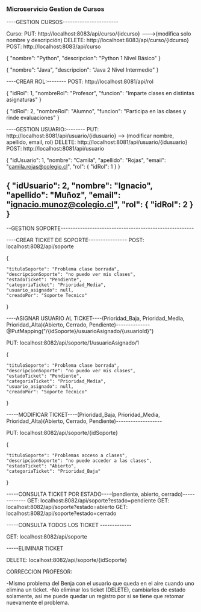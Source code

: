 ### Microservicio Gestion de Cursos

----GESTION CURSOS-----------------------

Curso:
PUT: http://localhost:8083/api/curso/{idcurso}  --->(modifica solo nombre y descripción)
DELETE: http://localhost:8083/api/curso/{idcurso}
POST: http://localhost:8083/api/curso

{
    "nombre": "Python",
    "descripcion": "Python 1 Nivel Básico"
}

{
    "nombre": "Java",
    "descripcion": "Java 2 Nivel Intermedio"
}


----CREAR ROL:--------
POST: http://localhost:8081/api/rol

{
  "idRol": 1,
  "nombreRol": "Profesor",
  "funcion": "Imparte clases en distintas asignaturas"
}

{
  "idRol": 2,
  "nombreRol": "Alumno",
  "funcion": "Participa en las clases y rinde evaluaciones"
}

----GESTION USUARIO:--------
PUT: http://localhost:8081/api/usuario/{idusuario}  --> (modificar nombre, apellido, email, rol)
DELETE: http://localhost:8081/api/usuario/{idusuario}
POST: http://localhost:8081/api/usuario

{
  "idUsuario": 1,
  "nombre": "Camila",
  "apellido": "Rojas",
  "email": "camila.rojas@colegio.cl",
  "rol": {
    "idRol": 1
  }
}

{
  "idUsuario": 2,
  "nombre": "Ignacio",
  "apellido": "Muñoz",
  "email": "ignacio.munoz@colegio.cl",
  "rol": {
    "idRol": 2
  }
}
-------------------------------------------------------------------------

--GESTION SOPORTE-------------------------------------------------------



----CREAR TICKET DE SOPORTE----------------
POST: localhost:8082/api/soporte

{
   
    "tituloSoporte": "Problema clase borrada",
    "descripcionSoporte": "no puedo ver mis clases",
    "estadoTicket": "Pendiente",
    "categoriaTicket": "Prioridad_Media",
    "usuario_asignado": null,
    "creadoPor": "Soporte Tecnico"

}


----ASIGNAR USUARIO AL TICKET----(Prioridad_Baja, Prioridad_Media, Prioridad_Alta)(Abierto, Cerrado, Pendiente)--------------
@PutMapping("/{idSoporte}/usuarioAsignado/{usuarioId}")

PUT: localhost:8082/api/soporte/1/usuarioAsignado/1

{
   
    "tituloSoporte": "Problema clase borrada",
    "descripcionSoporte": "no puedo ver mis clases",
    "estadoTicket": "Pendiente",
    "categoriaTicket": "Prioridad_Media",
    "usuario_asignado": null,
    "creadoPor": "Soporte Tecnico"

}


-----MODIFICAR TICKET----(Prioridad_Baja, Prioridad_Media, Prioridad_Alta)(Abierto, Cerrado, Pendiente)-------------------

PUT: localhost:8082/api/soporte/{idSoporte} 

{
   
    "tituloSoporte": "Problemas acceso a clases",
    "descripcionSoporte": "no puede acceder a las clases",
    "estadoTicket": "Abierto",
    "categoriaTicket": "Prioridad_Baja"    

}


-----CONSULTA TICKET POR ESTADO----(pendiente, abierto, cerrado)-------------
GET: localhost:8082/api/soporte?estado=pendiente
GET: localhost:8082/api/soporte?estado=abierto
GET: localhost:8082/api/soporte?estado=cerrado



-----CONSULTA TODOS LOS TICKET -------------

GET: localhost:8082/api/soporte



-----ELIMINAR TICKET

DELETE: localhost:8082/api/soporte/{idSoporte}


CORRECCION PROFESOR:

-Mismo problema del Benja con el usuario que queda en el aire cuando uno elimina un ticket.
-No eliminar los ticket (DELETE), cambiarlos de estado solamente, así me puede quedar un registro por si se tiene que retomar nuevamente el problema.